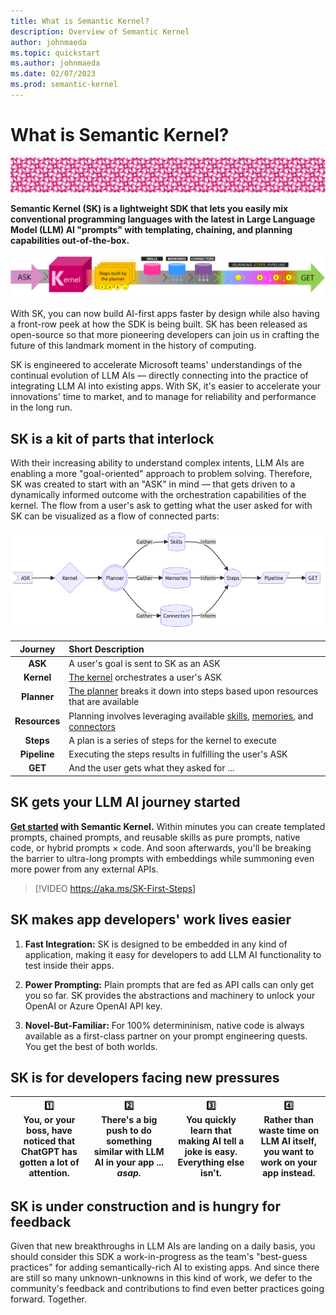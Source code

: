 ```yaml
---
title: What is Semantic Kernel?
description: Overview of Semantic Kernel
author: johnmaeda
ms.topic: quickstart
ms.author: johnmaeda
ms.date: 02/07/2023
ms.prod: semantic-kernel
---
```

# What is Semantic Kernel?

![pink circles of semantic kernel](media/skpatternfine.png)

**Semantic Kernel (SK) is a lightweight SDK that lets you easily mix conventional programming languages with the latest in Large Language Model (LLM) AI "prompts" with templating, chaining, and planning capabilities out-of-the-box.**

![Journey of an ask to a get in Semantic Kernel visualized as phases as annotated immediately below](media/fullview.png)

With SK, you can now build AI-first apps faster by design while also having a front-row peek at how the SDK is being built. SK has been released as open-source so that more pioneering developers can join us in crafting the future of this landmark moment in the history of computing.

SK is engineered to accelerate Microsoft teams' understandings of the continual evolution of LLM AIs — directly connecting into the practice of integrating LLM AI into existing apps. With SK, it's easier to accelerate your innovations' time to market, and to manage for reliability and performance in the long run.


## SK is a kit of parts that interlock

With their increasing ability to understand complex intents, LLM AIs are enabling a more "goal-oriented" approach to problem solving. Therefore, SK was created to start with an "ASK" in mind — that gets driven to a dynamically informed outcome with the orchestration capabilities of the kernel. The flow from a user's ask to getting what the user asked for with SK can be visualized as a flow of connected parts:


![Technical perspective of what's happening](media/flowdiagram.png)

| Journey | Short Description |
|:---:|:---|
| **ASK** | A user's goal is sent to SK as an ASK |
| **Kernel** | [The kernel](concepts/kernel) orchestrates a user's ASK |
| **Planner** | [The planner](concepts/planner) breaks it down into steps based upon resources that are available |
| **Resources** | Planning involves leveraging available [skills,](concepts/skills) [memories,](concepts/memories) and [connectors](concepts/connectors) |
| **Steps** | A plan is a series of steps for the kernel to execute |
| **Pipeline** | Executing the steps results in fulfilling the user's ASK |
| **GET** | And the user gets what they asked for ... |


## SK gets your LLM AI journey started  

**[Get started](getting-started/setup) with Semantic Kernel.** Within minutes you can create templated prompts, chained prompts, and reusable skills as pure prompts, native code, or hybrid prompts × code. And soon afterwards, you'll be breaking the barrier to ultra-long prompts with embeddings while summoning even more power from any external APIs.
<br />

> [!VIDEO https://aka.ms/SK-First-Steps]

## SK makes app developers' work lives easier

1. **Fast Integration:** SK is designed to be embedded in any kind of application, making it easy for developers to add LLM AI functionality to test inside their apps.

2. **Power Prompting:** Plain prompts that are fed as API calls can only get you so far. SK provides the abstractions and machinery to unlock your OpenAI or Azure OpenAI API key.

3. **Novel-But-Familiar:** For 100% determininism, native code is always available as a first-class partner on your prompt engineering quests. You get the best of both worlds.

## SK is for developers facing new pressures

| 1️⃣<br /> You, or your boss, have noticed that ChatGPT has gotten a lot of attention. | 2️⃣<br />  There's a big push to do something similar with LLM AI in your app ... _asap._ | 3️⃣<br /> You quickly learn that making AI tell a joke is easy. Everything else isn't. |  4️⃣<br />  Rather than waste time on LLM AI itself, you want to work on your app instead. |
| --- | --- | --- | --- |

## SK is under construction and is hungry for feedback

Given that new breakthroughs in LLM AIs are landing on a daily basis, you should consider this SDK a work-in-progress as the team's "best-guess practices" for adding semantically-rich AI to existing apps. And since there are still so many unknown-unknowns in this kind of work, we defer to the community's feedback and contributions to find even better practices going forward. Together.